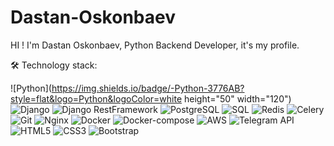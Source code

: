 # Dastan-Oskonbaev
HI ! I'm Dastan Oskonbaev, Python Backend Developer, it's my profile.

🛠️ Technology stack:

![Python](https://img.shields.io/badge/-Python-3776AB?style=flat&logo=Python&logoColor=white height="50" width="120")
![Django](https://img.shields.io/badge/-Django-092E20?style=flat&logo=Django&logoColor=white)
![Django RestFramework](https://img.shields.io/badge/-DjangoRestFramework-092E20?style=flat&logo=Django&logoColor=white)
![PostgreSQL](https://img.shields.io/badge/-PostgreSQL-336791?style=flat&logo=postgresql&logoColor=white)
![SQL](https://img.shields.io/badge/-SQL-4479A1?style=flat&logo=MySQL&logoColor=white)
![Redis](https://img.shields.io/badge/-Redis-D82C20?style=flat&logo=Redis&logoColor=white)
![Celery](https://img.shields.io/badge/-Celery-37814A?style=flat&logo=Celery&logoColor=white)
![Git](https://img.shields.io/badge/-Git-F05032?style=flat&logo=git&logoColor=white)
![Nginx](https://img.shields.io/badge/-Nginx-009639?style=flat&logo=nginx&logoColor=white)
![Docker](https://img.shields.io/badge/-Docker-2496ED?style=flat&logo=Docker&logoColor=white)
![Docker-compose](https://img.shields.io/badge/-DockerCompose-2496ED?style=flat&logo=Docker&logoColor=white)
![AWS](https://img.shields.io/badge/-AWS-232F3E?style=flat&logo=amazonaws&logoColor=white)
![Telegram API](https://img.shields.io/badge/-TelegramAPI-2CA5E0?style=flat&logo=Telegram&logoColor=white)
![HTML5](https://img.shields.io/badge/-HTML5-E34F26?style=flat&logo=html5&logoColor=white)
![CSS3](https://img.shields.io/badge/-CSS3-1572B6?style=flat&logo=css3&logoColor=white)
![Bootstrap](https://img.shields.io/badge/-Bootstrap-7952B3?style=flat&logo=bootstrap&logoColor=white)

